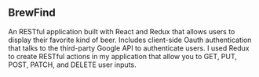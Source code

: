 ## BrewFind

An RESTful application built with React and Redux that allows users to display their favorite kind of beer. Includes client-side Oauth authentication that talks to the third-party Google API to authenticate users. I used Redux to create RESTful actions in my application that allow you to GET, PUT, POST, PATCH, and DELETE user inputs.
